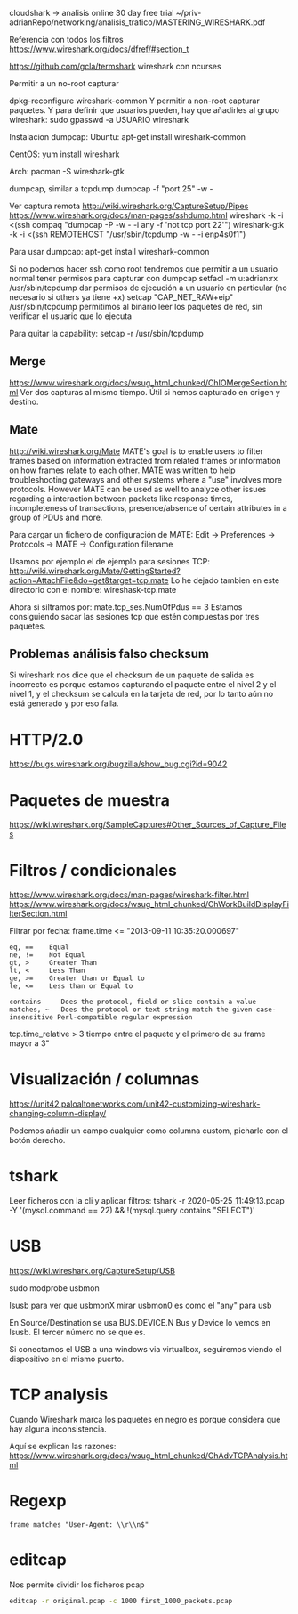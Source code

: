 cloudshark -> analisis online
30 day free trial
~/priv-adrianRepo/networking/analisis_trafico/MASTERING_WIRESHARK.pdf

Referencia con todos los filtros
<https://www.wireshark.org/docs/dfref/#section_t>

<https://github.com/gcla/termshark> wireshark con ncurses

Permitir a un no-root capturar

dpkg-reconfigure wireshark-common
Y permitir a non-root capturar paquetes.
Y para definir que usuarios pueden, hay que añadirles al grupo wireshark:
sudo gpasswd -a USUARIO wireshark

Instalacion dumpcap:
Ubuntu:
apt-get install wireshark-common

CentOS:
yum install wireshark

Arch:
pacman -S wireshark-gtk

dumpcap, similar a tcpdump
dumpcap -f "port 25" -w -

Ver captura remota
<http://wiki.wireshark.org/CaptureSetup/Pipes>
<https://www.wireshark.org/docs/man-pages/sshdump.html>
wireshark -k -i <(ssh compaq "dumpcap -P -w - -i any -f 'not tcp port 22'")
wireshark-gtk -k -i <(ssh REMOTEHOST "/usr/sbin/tcpdump -w - -i enp4s0f1")

Para usar dumpcap:
apt-get install wireshark-common

Si no podemos hacer ssh como root tendremos que permitir a un usuario normal tener permisos para capturar con dumpcap
setfacl -m u:adrian:rx /usr/sbin/tcpdump
dar permisos de ejecución a un usuario en particular (no necesario si others ya tiene +x)
setcap "CAP_NET_RAW+eip" /usr/sbin/tcpdump
permitimos al binario leer los paquetes de red, sin verificar el usuario que lo ejecuta

Para quitar la capability:
setcap -r /usr/sbin/tcpdump

## Merge

<https://www.wireshark.org/docs/wsug_html_chunked/ChIOMergeSection.html>
Ver dos capturas al mismo tiempo.
Útil si hemos capturado en origen y destino.

## Mate

<http://wiki.wireshark.org/Mate>
MATE's goal is to enable users to filter frames based on information extracted from related frames or information on how frames relate to each other. MATE was written to help troubleshooting gateways and other systems where a "use" involves more protocols. However MATE can be used as well to analyze other issues regarding a interaction between packets like response times, incompleteness of transactions, presence/absence of certain attributes in a group of PDUs and more.

Para cargar un fichero de configuración de MATE: Edit -> Preferences -> Protocols -> MATE -> Configuration filename

Usamos por ejemplo el de ejemplo para sesiones TCP: <http://wiki.wireshark.org/Mate/GettingStarted?action=AttachFile&do=get&target=tcp.mate>
Lo he dejado tambien en este directorio con el nombre: wireshask-tcp.mate

Ahora si siltramos por: mate.tcp_ses.NumOfPdus == 3
Estamos consiguiendo sacar las sesiones tcp que estén compuestas por tres paquetes.

## Problemas análisis falso checksum

Si wireshark nos dice que el checksum de un paquete de salida es incorrecto es porque estamos capturando el paquete entre el nivel 2 y el nivel 1, y el checksum se calcula en la tarjeta de red, por lo tanto aún no está generado y por eso falla.

# HTTP/2.0

<https://bugs.wireshark.org/bugzilla/show_bug.cgi?id=9042>

# Paquetes de muestra

<https://wiki.wireshark.org/SampleCaptures#Other_Sources_of_Capture_Files>

# Filtros / condicionales

<https://www.wireshark.org/docs/man-pages/wireshark-filter.html>
<https://www.wireshark.org/docs/wsug_html_chunked/ChWorkBuildDisplayFilterSection.html>

Filtrar por fecha:
frame.time <= "2013-09-11 10:35:20.000697"

    eq, ==    Equal
    ne, !=    Not Equal
    gt, >     Greater Than
    lt, <     Less Than
    ge, >=    Greater than or Equal to
    le, <=    Less than or Equal to

    contains     Does the protocol, field or slice contain a value
    matches, ~   Does the protocol or text string match the given case-insensitive Perl-compatible regular expression

tcp.time_relative > 3
tiempo entre el paquete y el primero de su frame mayor a 3"

# Visualización / columnas

<https://unit42.paloaltonetworks.com/unit42-customizing-wireshark-changing-column-display/>

Podemos añadir un campo cualquier como columna custom, picharle con el botón derecho.

# tshark

Leer ficheros con la cli y aplicar filtros:
tshark -r 2020-05-25_11:49:13.pcap -Y '(mysql.command == 22) && !(mysql.query contains "SELECT")'

# USB

<https://wiki.wireshark.org/CaptureSetup/USB>

sudo modprobe usbmon

lsusb para ver que usbmonX mirar
usbmon0 es como el "any" para usb

En Source/Destination se usa BUS.DEVICE.N
Bus y Device lo vemos en lsusb. El tercer número no se que es.

Si conectamos el USB a una windows via virtualbox, seguiremos viendo el dispositivo en el mismo puerto.

# TCP analysis

Cuando Wireshark marca los paquetes en negro es porque considera que hay alguna inconsistencia.

Aquí se explican las razones:
<https://www.wireshark.org/docs/wsug_html_chunked/ChAdvTCPAnalysis.html>

# Regexp

```
frame matches "User-Agent: \\r\\n$"
```

# editcap

Nos permite dividir los ficheros pcap

```bash
editcap -r original.pcap -c 1000 first_1000_packets.pcap
```
